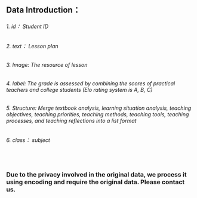 
## Data Introduction：

######    1. id： Student ID

######    2. text： Lesson plan

######    3. Image: The resource of lesson

######    4. label: The grade is assessed by combining the scores of practical teachers and college students (Elo rating system is A, B, C)

######    5. Structure: Merge textbook analysis, learning situation analysis, teaching objectives, teaching priorities, teaching methods, teaching tools,    teaching processes, and teaching reflections into a list format

######    6. class： subject
﻿
﻿
﻿
### ﻿Due to the privacy involved in the original data, we process it using encoding and require the original data. Please contact us.
